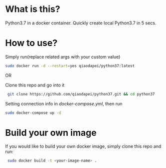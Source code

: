 # What is this?
Python3.7 in a docker container. Quickly create local Python3.7 in 5 secs.

# How to use?
Simply run(replace related args with your custom value)
```bash
sudo docker run -d --restart=yes qiaodapei/python37:latest
```
OR

Clone this repo and go into it
```bash
 git clone https://github.com/qiaodapei/python37.git && cd python37
```
Setting connection info in *docker-compose.yml*, then run
```bash
sudo docker-compose up -d
```

# Build your own image
If you would like to build your own docker image, simply clone this repo and run:
```bash
 sudo docker build -t <your-image-name> .
```
